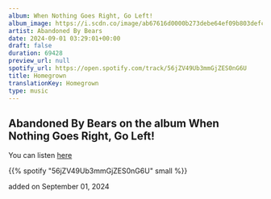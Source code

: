 ```yaml
---
album: When Nothing Goes Right, Go Left!
album_image: https://i.scdn.co/image/ab67616d0000b273debe64ef09b803defc332125
artist: Abandoned By Bears
date: 2024-09-01 03:29:01+00:00
draft: false
duration: 69428
preview_url: null
spotify_url: https://open.spotify.com/track/56jZV49Ub3mmGjZES0nG6U
title: Homegrown
translationKey: Homegrown
type: music
---
```


## Abandoned By Bears on the album When Nothing Goes Right, Go Left!

You can listen [here](https://open.spotify.com/track/56jZV49Ub3mmGjZES0nG6U)

{{% spotify "56jZV49Ub3mmGjZES0nG6U" small %}}

added on September 01, 2024